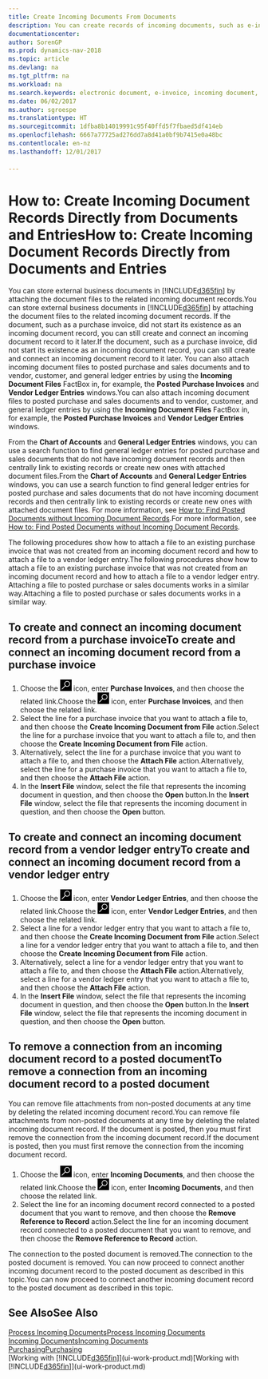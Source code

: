 ```yaml
---
title: Create Incoming Documents From Documents
description: You can create records of incoming documents, such as e-invoices, and manage OCR tasks, eCommerce, and document exchange.
documentationcenter: 
author: SorenGP
ms.prod: dynamics-nav-2018
ms.topic: article
ms.devlang: na
ms.tgt_pltfrm: na
ms.workload: na
ms.search.keywords: electronic document, e-invoice, incoming document, OCR, ecommerce, document exchange, import invoice
ms.date: 06/02/2017
ms.author: sgroespe
ms.translationtype: HT
ms.sourcegitcommit: 1dfba8b14019991c95f40ffd5f7fbaed5df414eb
ms.openlocfilehash: 6667a77725ad276dd7a8d41a0bf9b7415e0a48bc
ms.contentlocale: en-nz
ms.lasthandoff: 12/01/2017

---
```

# <a name="how-to-create-incoming-document-records-directly-from-documents-and-entries"></a><span data-ttu-id="99821-103">How to: Create Incoming Document Records Directly from Documents and Entries</span><span class="sxs-lookup"><span data-stu-id="99821-103">How to: Create Incoming Document Records Directly from Documents and Entries</span></span>
<span data-ttu-id="99821-104">You can store external business documents in [!INCLUDE[d365fin](includes/d365fin_md.md)] by attaching the document files to the related incoming document records.</span><span class="sxs-lookup"><span data-stu-id="99821-104">You can store external business documents in [!INCLUDE[d365fin](includes/d365fin_md.md)] by attaching the document files to the related incoming document records.</span></span> <span data-ttu-id="99821-105">If the document, such as a purchase invoice, did not start its existence as an incoming document record, you can still create and connect an incoming document record to it later.</span><span class="sxs-lookup"><span data-stu-id="99821-105">If the document, such as a purchase invoice, did not start its existence as an incoming document record, you can still create and connect an incoming document record to it later.</span></span> <span data-ttu-id="99821-106">You can also attach incoming document files to posted purchase and sales documents and to vendor, customer, and general ledger entries by using the **Incoming Document Files** FactBox in, for example, the **Posted Purchase Invoices** and **Vendor Ledger Entries** windows.</span><span class="sxs-lookup"><span data-stu-id="99821-106">You can also attach incoming document files to posted purchase and sales documents and to vendor, customer, and general ledger entries by using the **Incoming Document Files** FactBox in, for example, the **Posted Purchase Invoices** and **Vendor Ledger Entries** windows.</span></span>

<span data-ttu-id="99821-107">From the **Chart of Accounts** and **General Ledger Entries** windows, you can use a search function to find general ledger entries for posted purchase and sales documents that do not have incoming document records and then centrally link to existing records or create new ones with attached document files.</span><span class="sxs-lookup"><span data-stu-id="99821-107">From the **Chart of Accounts** and **General Ledger Entries** windows, you can use a search function to find general ledger entries for posted purchase and sales documents that do not have incoming document records and then centrally link to existing records or create new ones with attached document files.</span></span> <span data-ttu-id="99821-108">For more information, see [How to: Find Posted Documents without Incoming Document Records](across-how-find-posted-documents-without-income-document-records.md).</span><span class="sxs-lookup"><span data-stu-id="99821-108">For more information, see [How to: Find Posted Documents without Incoming Document Records](across-how-find-posted-documents-without-income-document-records.md).</span></span>

<span data-ttu-id="99821-109">The following procedures show how to attach a file to an existing purchase invoice that was not created from an incoming document record and how to attach a file to a vendor ledger entry.</span><span class="sxs-lookup"><span data-stu-id="99821-109">The following procedures show how to attach a file to an existing purchase invoice that was not created from an incoming document record and how to attach a file to a vendor ledger entry.</span></span> <span data-ttu-id="99821-110">Attaching a file to posted purchase or sales documents works in a similar way.</span><span class="sxs-lookup"><span data-stu-id="99821-110">Attaching a file to posted purchase or sales documents works in a similar way.</span></span>

## <a name="to-create-and-connect-an-incoming-document-record-from-a-purchase-invoice"></a><span data-ttu-id="99821-111">To create and connect an incoming document record from a purchase invoice</span><span class="sxs-lookup"><span data-stu-id="99821-111">To create and connect an incoming document record from a purchase invoice</span></span>
1. <span data-ttu-id="99821-112">Choose the ![Search for Page or Report](media/ui-search/search_small.png "Search for Page or Report icon") icon, enter **Purchase Invoices**, and then choose the related link.</span><span class="sxs-lookup"><span data-stu-id="99821-112">Choose the ![Search for Page or Report](media/ui-search/search_small.png "Search for Page or Report icon") icon, enter **Purchase Invoices**, and then choose the related link.</span></span>
2. <span data-ttu-id="99821-113">Select the line for a purchase invoice that you want to attach a file to, and then choose the **Create Incoming Document from File** action.</span><span class="sxs-lookup"><span data-stu-id="99821-113">Select the line for a purchase invoice that you want to attach a file to, and then choose the **Create Incoming Document from File** action.</span></span>
3. <span data-ttu-id="99821-114">Alternatively, select the line for a purchase invoice that you want to attach a file to, and then choose the **Attach File** action.</span><span class="sxs-lookup"><span data-stu-id="99821-114">Alternatively, select the line for a purchase invoice that you want to attach a file to, and then choose the **Attach File** action.</span></span>
4. <span data-ttu-id="99821-115">In the **Insert File** window, select the file that represents the incoming document in question, and then choose the **Open** button.</span><span class="sxs-lookup"><span data-stu-id="99821-115">In the **Insert File** window, select the file that represents the incoming document in question, and then choose the **Open** button.</span></span>

## <a name="to-create-and-connect-an-incoming-document-record-from-a-vendor-ledger-entry"></a><span data-ttu-id="99821-116">To create and connect an incoming document record from a vendor ledger entry</span><span class="sxs-lookup"><span data-stu-id="99821-116">To create and connect an incoming document record from a vendor ledger entry</span></span>
1. <span data-ttu-id="99821-117">Choose the ![Search for Page or Report](media/ui-search/search_small.png "Search for Page or Report icon") icon, enter **Vendor Ledger Entries**, and then choose the related link.</span><span class="sxs-lookup"><span data-stu-id="99821-117">Choose the ![Search for Page or Report](media/ui-search/search_small.png "Search for Page or Report icon") icon, enter **Vendor Ledger Entries**, and then choose the related link.</span></span>
2. <span data-ttu-id="99821-118">Select a line for a vendor ledger entry that you want to attach a file to, and then choose the **Create Incoming Document from File** action.</span><span class="sxs-lookup"><span data-stu-id="99821-118">Select a line for a vendor ledger entry that you want to attach a file to, and then choose the **Create Incoming Document from File** action.</span></span>
3. <span data-ttu-id="99821-119">Alternatively, select a line for a vendor ledger entry that you want to attach a file to, and then choose the **Attach File** action.</span><span class="sxs-lookup"><span data-stu-id="99821-119">Alternatively, select a line for a vendor ledger entry that you want to attach a file to, and then choose the **Attach File** action.</span></span>
4. <span data-ttu-id="99821-120">In the **Insert File** window, select the file that represents the incoming document in question, and then choose the **Open** button.</span><span class="sxs-lookup"><span data-stu-id="99821-120">In the **Insert File** window, select the file that represents the incoming document in question, and then choose the **Open** button.</span></span>

## <a name="to-remove-a-connection-from-an-incoming-document-record-to-a-posted-document"></a><span data-ttu-id="99821-121">To remove a connection from an incoming document record to a posted document</span><span class="sxs-lookup"><span data-stu-id="99821-121">To remove a connection from an incoming document record to a posted document</span></span>
<span data-ttu-id="99821-122">You can remove file attachments from non-posted documents at any time by deleting the related incoming document record.</span><span class="sxs-lookup"><span data-stu-id="99821-122">You can remove file attachments from non-posted documents at any time by deleting the related incoming document record.</span></span> <span data-ttu-id="99821-123">If the document is posted, then you must first remove the connection from the incoming document record.</span><span class="sxs-lookup"><span data-stu-id="99821-123">If the document is posted, then you must first remove the connection from the incoming document record.</span></span>

1. <span data-ttu-id="99821-124">Choose the ![Search for Page or Report](media/ui-search/search_small.png "Search for Page or Report icon") icon, enter **Incoming Documents**, and then choose the related link.</span><span class="sxs-lookup"><span data-stu-id="99821-124">Choose the ![Search for Page or Report](media/ui-search/search_small.png "Search for Page or Report icon") icon, enter **Incoming Documents**, and then choose the related link.</span></span>
2. <span data-ttu-id="99821-125">Select the line for an incoming document record connected to a posted document that you want to remove, and then choose the **Remove Reference to Record** action.</span><span class="sxs-lookup"><span data-stu-id="99821-125">Select the line for an incoming document record connected to a posted document that you want to remove, and then choose the **Remove Reference to Record** action.</span></span>

<span data-ttu-id="99821-126">The connection to the posted document is removed.</span><span class="sxs-lookup"><span data-stu-id="99821-126">The connection to the posted document is removed.</span></span> <span data-ttu-id="99821-127">You can now proceed to connect another incoming document record to the posted document as described in this topic.</span><span class="sxs-lookup"><span data-stu-id="99821-127">You can now proceed to connect another incoming document record to the posted document as described in this topic.</span></span>

## <a name="see-also"></a><span data-ttu-id="99821-128">See Also</span><span class="sxs-lookup"><span data-stu-id="99821-128">See Also</span></span>
[<span data-ttu-id="99821-129">Process Incoming Documents</span><span class="sxs-lookup"><span data-stu-id="99821-129">Process Incoming Documents</span></span>](across-process-income-documents.md)  
[<span data-ttu-id="99821-130">Incoming Documents</span><span class="sxs-lookup"><span data-stu-id="99821-130">Incoming Documents</span></span>](across-income-documents.md)  
[<span data-ttu-id="99821-131">Purchasing</span><span class="sxs-lookup"><span data-stu-id="99821-131">Purchasing</span></span>](purchasing-manage-purchasing.md)  
<span data-ttu-id="99821-132">[Working with [!INCLUDE[d365fin](includes/d365fin_md.md)]](ui-work-product.md)</span><span class="sxs-lookup"><span data-stu-id="99821-132">[Working with [!INCLUDE[d365fin](includes/d365fin_md.md)]](ui-work-product.md)</span></span>


